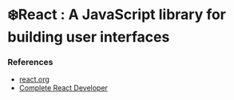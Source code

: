 # ❄️React : A JavaScript library for building user interfaces


### References
* [react.org](https://reactjs.org/)
* [Complete React Developer](https://www.udemy.com/course/complete-react-developer-zero-to-mastery/)
